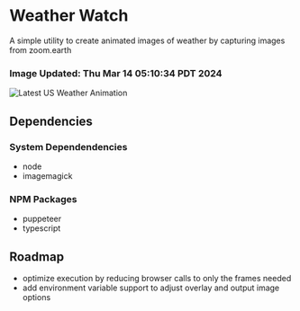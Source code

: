 # Weather Watch

A simple utility to create animated images of weather by capturing images from zoom.earth

### Image Updated: Thu Mar 14 05:10:34 PDT 2024

![Latest US Weather Animation](animations/2024-03-14.webp)

## Dependencies
### System Dependendencies
* node
* imagemagick
### NPM Packages
* puppeteer
* typescript

## Roadmap
* optimize execution by reducing browser calls to only the frames needed
* add environment variable support to adjust overlay and output image options
